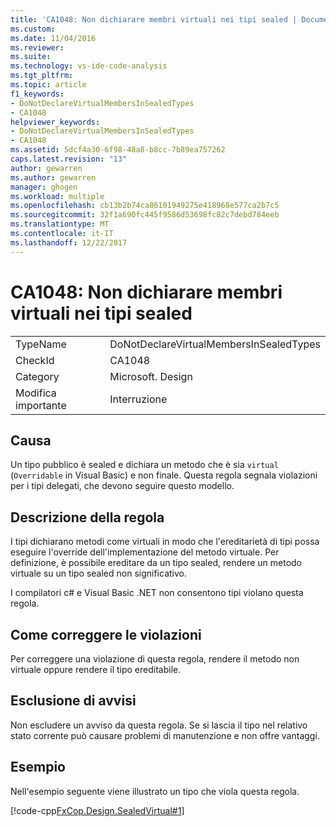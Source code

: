 ```yaml
---
title: 'CA1048: Non dichiarare membri virtuali nei tipi sealed | Documenti Microsoft'
ms.custom: 
ms.date: 11/04/2016
ms.reviewer: 
ms.suite: 
ms.technology: vs-ide-code-analysis
ms.tgt_pltfrm: 
ms.topic: article
f1_keywords:
- DoNotDeclareVirtualMembersInSealedTypes
- CA1048
helpviewer_keywords:
- DoNotDeclareVirtualMembersInSealedTypes
- CA1048
ms.assetid: 5dcf4a30-6f98-48a8-b8cc-7b89ea757262
caps.latest.revision: "13"
author: gewarren
ms.author: gewarren
manager: ghogen
ms.workload: multiple
ms.openlocfilehash: cb13b2b74ca86101949275e418968e577ca2b7c5
ms.sourcegitcommit: 32f1a690fc445f9586d53698fc82c7debd784eeb
ms.translationtype: MT
ms.contentlocale: it-IT
ms.lasthandoff: 12/22/2017
---
```

# <a name="ca1048-do-not-declare-virtual-members-in-sealed-types"></a>CA1048: Non dichiarare membri virtuali nei tipi sealed
|||  
|-|-|  
|TypeName|DoNotDeclareVirtualMembersInSealedTypes|  
|CheckId|CA1048|  
|Category|Microsoft. Design|  
|Modifica importante|Interruzione|  
  
## <a name="cause"></a>Causa  
 Un tipo pubblico è sealed e dichiara un metodo che è sia `virtual` (`Overridable` in Visual Basic) e non finale. Questa regola segnala violazioni per i tipi delegati, che devono seguire questo modello.  
  
## <a name="rule-description"></a>Descrizione della regola  
 I tipi dichiarano metodi come virtuali in modo che l'ereditarietà di tipi possa eseguire l'override dell'implementazione del metodo virtuale. Per definizione, è possibile ereditare da un tipo sealed, rendere un metodo virtuale su un tipo sealed non significativo.  
  
 I compilatori c# e Visual Basic .NET non consentono tipi violano questa regola.  
  
## <a name="how-to-fix-violations"></a>Come correggere le violazioni  
 Per correggere una violazione di questa regola, rendere il metodo non virtuale oppure rendere il tipo ereditabile.  
  
## <a name="when-to-suppress-warnings"></a>Esclusione di avvisi  
 Non escludere un avviso da questa regola. Se si lascia il tipo nel relativo stato corrente può causare problemi di manutenzione e non offre vantaggi.  
  
## <a name="example"></a>Esempio  
 Nell'esempio seguente viene illustrato un tipo che viola questa regola.  
  
 [!code-cpp[FxCop.Design.SealedVirtual#1](../code-quality/codesnippet/CPP/ca1048-do-not-declare-virtual-members-in-sealed-types_1.cpp)]